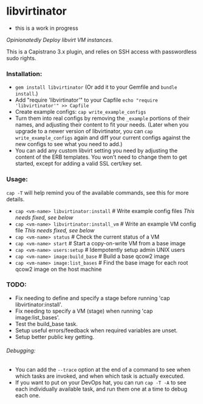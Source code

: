 libvirtinator
============

* this is a work in progress

*Opinionatedly Deploy libvirt VM instances.*

This is a Capistrano 3.x plugin, and relies on SSH access with passwordless sudo rights.


### Installation:
* `gem install libvirtinator` (Or add it to your Gemfile and `bundle install`.)
* Add "require 'libvirtinator'" to your Capfile
`echo "require 'libvirtinator'" >> Capfile`
* Create example configs:
`cap write_example_configs`
* Turn them into real configs by removing the `_example` portions of their names, and adjusting their content to fit your needs. (Later when you upgrade to a newer version of libvirtinator, you can `cap write_example_configs` again and diff your current configs against the new configs to see what you need to add.)
* You can add any custom libvirt setting you need by adjusting the content of the ERB templates. You won't need to change them to get started, except for adding a valid SSL cert/key set.

### Usage:
`cap -T` will help remind you of the available commands, see this for more details.
* `cap <vm-name> libvirtinator:install`     # Write example config files *This needs fixed, see below*
* `cap <vm-name> libvirtinator:install_vm`  # Write an example VM config file *This needs fixed, see below*
* `cap <vm-name> status`                    # Check the current status of a VM
* `cap <vm-name> start`                     # Start a copy-on-write VM from a base image
* `cap <vm-name> users:setup`               # Idempotently setup admin UNIX users
* `cap <vm-name> image:build_base`          # Build a base qcow2 image
* `cap <vm-name> image:list_bases`          # Find the base image for each root qcow2 image on the host machine

### TODO:
* Fix needing to define and specify a stage before running 'cap libvirtinator:install'.
* Fix needing to specify a VM (stage) when running 'cap image:list_bases'.
* Test the build_base task.
* Setup useful errors/feedback when required variables are unset.
* Setup better public key getting.

###### Debugging:
* You can add the `--trace` option at the end of a command to see when which tasks are invoked, and when which task is actually executed.
* If you want to put on your DevOps hat, you can run `cap -T -A` to see each individually available task, and run them one at a time to debug each one.

